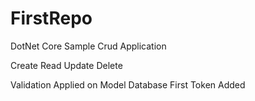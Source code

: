 # FirstRepo
DotNet Core Sample Crud Application

Create
Read 
Update 
Delete

Validation Applied on Model
Database First
Token Added
